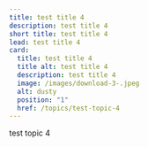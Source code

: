 ```yaml
---
title: test title 4
description: test title 4
short title: test title 4
lead: test title 4
card:
  title: test title 4
  title alt: test title 4
  description: test title 4
  image: /images/download-3-.jpeg
  alt: dusty
  position: "1"
  href: /topics/test-topic-4
---
```

test topic 4